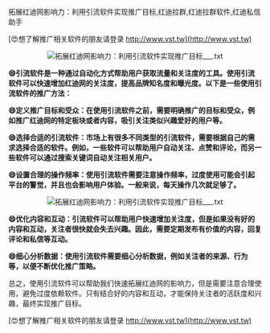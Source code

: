 拓展红迪网影响力：利用引流软件实现推广目标,红迪拉群,红迪拉群软件,红迪私信助手

[😍想了解推广相关软件的朋友请登录 http://www.vst.tw](http://www.vst.tw)

 <center><img src="https://vst.tw/MP4/tuiguang/png/7.png" alt="拓展红迪网影响力：利用引流软件实现推广目标___.txt"></center>

**😄引流软件是一种通过自动化方式帮助用户获取流量和关注度的工具。使用引流软件可以快速增加红迪网的关注度，提高品牌知名度和曝光度。以下是一些使用引流软件的推广方法：**

**😄定义推广目标和受众：在使用引流软件之前，需要明确推广的目标和受众，例如推广红迪网的特定板块或者内容，吸引关注类似兴趣爱好的用户等。**

**😄选择合适的引流软件：市场上有很多不同类型的引流软件，需要根据自己的需求选择合适的软件。例如，一些软件可以帮助用户自动关注、点赞和评论，而另一些软件可以通过搜索关键词自动关注相关用户。**

**😄设置合理的操作频率：使用引流软件需要注意操作频率，过度使用可能会引起平台的警觉，并且也会影响用户体验。一般来说，每天操作几次就足够了。**

 <center><img src="https://vst.tw/MP4/tuiguang/png/0.png" alt="拓展红迪网影响力：利用引流软件实现推广目标___.txt"></center>

**😄优化内容和互动：引流软件可以帮助用户快速增加关注度，但是如果没有好的内容和互动，关注者很快就会失去兴趣。因此，需要定期发布有价值的内容，回复评论和私信等互动。**

**😄细心分析数据：使用引流软件需要细心分析数据，例如关注者的来源、行为等，以便不断优化推广策略。**

总之，使用引流软件可以帮助我们快速拓展红迪网的影响力，但是需要注意合理使用，避免过度依赖软件。只有结合好的内容和互动，才能保持关注者的活跃度和兴趣，最终实现推广目标。

[😍想了解推广相关软件的朋友请登录 http://www.vst.tw](http://www.vst.tw)



